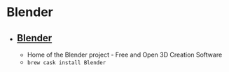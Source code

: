 # Blender
- [Blender](https://www.blender.org/)
  - 
  - Home of the Blender project - Free and Open 3D Creation Software
  - `brew cask install Blender`
